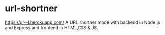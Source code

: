 # url-shortner
<a>https://ur--l.herokuapp.com/</a>
A URL shortner made with backend in Node.js and Express and frontend in HTML,CSS & JS.
